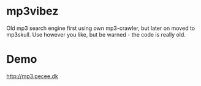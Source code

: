 # mp3vibez
Old mp3 search engine first using own mp3-crawler, but later on moved to mp3skull. Use however you like, but be warned - the code is really old.

# Demo
http://mp3.pecee.dk

